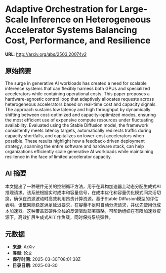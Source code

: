 # Adaptive Orchestration for Large-Scale Inference on Heterogeneous Accelerator Systems Balancing Cost, Performance, and Resilience

**URL**: http://arxiv.org/abs/2503.20074v2

## 原始摘要

The surge in generative AI workloads has created a need for scalable
inference systems that can flexibly harness both GPUs and specialized
accelerators while containing operational costs. This paper proposes a
hardware-agnostic control loop that adaptively allocates requests across
heterogeneous accelerators based on real-time cost and capacity signals. The
approach sustains low latency and high throughput by dynamically shifting
between cost-optimized and capacity-optimized modes, ensuring the most
efficient use of expensive compute resources under fluctuating availability.
Evaluated using the Stable Diffusion model, the framework consistently meets
latency targets, automatically redirects traffic during capacity shortfalls,
and capitalizes on lower-cost accelerators when possible. These results
highlight how a feedback-driven deployment strategy, spanning the entire
software and hardware stack, can help organizations efficiently scale
generative AI workloads while maintaining resilience in the face of limited
accelerator capacity.


## AI 摘要

本文提出了一种硬件无关的控制循环方法，用于在异构加速器上动态分配生成式AI推理请求。该系统根据实时成本和容量信号，在成本优化和容量优化模式间灵活切换，确保在资源波动时高效利用昂贵计算资源。基于Stable Diffusion模型的评估表明，该框架能稳定满足延迟要求，在容量不足时自动分流请求，并优先使用低成本加速器。这种覆盖软硬件全栈的反馈驱动部署策略，可帮助组织在有限加速器资源下，高效扩展生成式AI工作负载，同时保持系统弹性。

## 元数据

- **来源**: ArXiv
- **类型**: 论文
- **保存时间**: 2025-03-30T08:01:38Z
- **目录日期**: 2025-03-30
